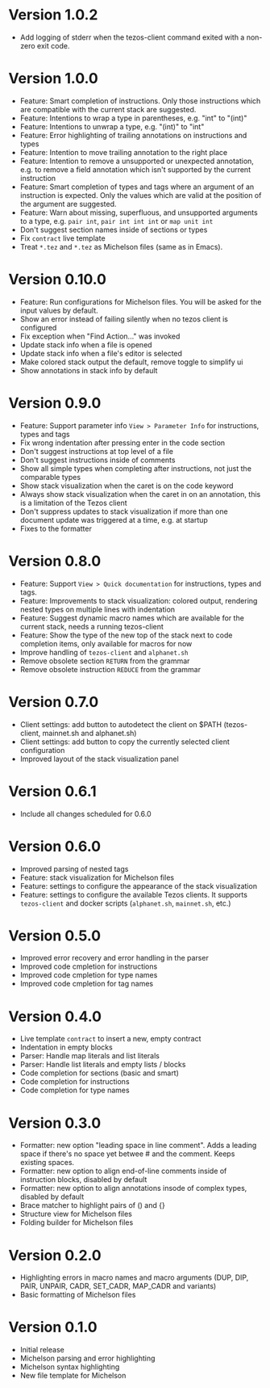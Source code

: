 # Version 1.0.2
- Add logging of stderr when the tezos-client command exited with a non-zero exit code. 

# Version 1.0.0
- Feature: Smart completion of instructions. Only those instructions which are compatible with the current stack are suggested.
- Feature: Intentions to wrap a type in parentheses, e.g. "int" to "(int)"
- Feature: Intentions to unwrap a type, e.g. "(int)" to "int"
- Feature: Error highlighting of trailing annotations on instructions and types
- Feature: Intention to move trailing annotation to the right place
- Feature: Intention to remove a unsupported or unexpected annotation, e.g. to remove a field annotation which isn't supported by the current instruction
- Feature: Smart completion of types and tags where an argument of an instruction is expected. Only the values which are valid at the position of the argument are suggested.
- Feature: Warn about missing, superfluous, and unsupported arguments to a type, e.g. `pair int`, `pair int int int` or `map unit int`
- Don't suggest section names inside of sections or types
- Fix `contract` live template
- Treat `*.tez` and `*.tez` as Michelson files (same as in Emacs).

# Version 0.10.0
- Feature: Run configurations for Michelson files. You will be asked for the input values by default.
- Show an error instead of failing silently when no tezos client is configured
- Fix exception when "Find Action..." was invoked
- Update stack info when a file is opened
- Update stack info when a file's editor is selected
- Make colored stack output the default, remove toggle to simplify ui
- Show annotations in stack info by default

# Version 0.9.0
- Feature: Support parameter info `View > Parameter Info` for instructions, types and tags
- Fix wrong indentation after pressing enter in the code section
- Don't suggest instructions at top level of a file
- Don't suggest instructions inside of comments
- Show all simple types when completing after instructions, not just the comparable types
- Show stack visualization when the caret is on the code keyword
- Always show stack visualization when the caret in on an annotation, this is a limitation of the Tezos client
- Don't suppress updates to stack visualization if more than one document update was triggered at a time, e.g. at startup
- Fixes to the formatter

# Version 0.8.0
- Feature: Support `View > Quick documentation` for instructions, types and tags.
- Feature: Improvements to stack visualization: colored output, rendering nested types on multiple lines with indentation
- Feature: Suggest dynamic macro names which are available for the current stack, needs a running tezos-client
- Feature: Show the type of the new top of the stack next to code completion items, only available for macros for now
- Improve handling of `tezos-client` and `alphanet.sh`
- Remove obsolete section `RETURN` from the grammar
- Remove obsolete instruction `REDUCE` from the grammar

# Version 0.7.0
- Client settings: add button to autodetect the client on $PATH (tezos-client, mainnet.sh and alphanet.sh)
- Client settings: add button to copy the currently selected client configuration
- Improved layout of the stack visualization panel

# Version 0.6.1
- Include all changes scheduled for 0.6.0

# Version 0.6.0
- Improved parsing of nested tags
- Feature: stack visualization for Michelson files
- Feature: settings to configure the appearance of the stack visualization 
- Feature: settings to configure the available Tezos clients. It supports `tezos-client` and docker scripts (`alphanet.sh`, `mainnet.sh`, etc.)

# Version 0.5.0
- Improved error recovery and error handling in the parser
- Improved code cmpletion for instructions
- Improved code cmpletion for type names
- Improved code cmpletion for tag names

# Version 0.4.0
- Live template `contract` to insert a new, empty contract
- Indentation in empty blocks
- Parser: Handle map literals and list literals
- Parser: Handle list literals and empty lists / blocks
- Code completion for sections (basic and smart)
- Code completion for instructions
- Code completion for type names

# Version 0.3.0
- Formatter: new option "leading space in line comment". Adds a leading space if there's no space yet betwee # and the comment. Keeps existing spaces.
- Formatter: new option to align end-of-line comments inside of instruction blocks, disabled by default
- Formatter: new option to align annotations insode of complex types, disabled by default
- Brace matcher to highlight pairs of () and {}
- Structure view for Michelson files
- Folding builder for Michelson files

# Version 0.2.0
- Highlighting errors in macro names and macro arguments
  (DUP, DIP, PAIR, UNPAIR, CADR, SET_CADR, MAP_CADR and variants)
- Basic formatting of Michelson files

# Version 0.1.0
- Initial release
- Michelson parsing and error highlighting
- Michelson syntax highlighting
- New file template for Michelson
